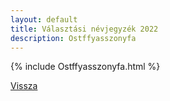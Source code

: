 ```yaml
---
layout: default
title: Választási névjegyzék 2022
description: Ostffyasszonyfa
---
```


{% include Ostffyasszonyfa.html %}

[Vissza](./)